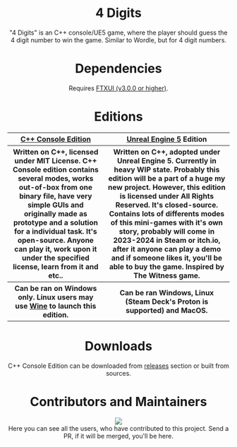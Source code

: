 <div align="center"><h1> 4 Digits </h1></div>

<div align="center">"4 Digits" is an C++ console/UE5 game, where the player should guess the 4 digit number to win the game. Similar to Wordle, but for 4 digit numbers.</div>

<div align="center"><h1> Dependencies</h1></div>
<div align="center">Requires
<a href="https://github.com/ArthurSonzogni/FTXUI">
        FTXUI (v3.0.0 or higher)</a>.
</div> 

<div align="center"><h1> Editions </h1></div>
<div align="center">
<table style="width:100%">
  <tr>
    <th><a href="https://github.com/DenisMasterHerobrine/4digits">C++ Console Edition</a></th>
    <th><a href="https://www.unrealengine.com/en-US/unreal-engine-5">Unreal Engine 5</a> Edition</th>
  </tr>
  <tr>
    <th>Written on C++, licensed under MIT License. C++ Console edition contains several modes, works out-of-box from one binary file, have very simple GUIs and originally made as prototype and a solution for a individual task. It's open-source. Anyone can play it, work upon it under the specified license, learn from it and etc..</td>
    <th>Written on C++, adopted under Unreal Engine 5. Currently in heavy WIP state. Probably this edition will be a part of a huge my new project. However, this edition is licensed under All Rights Reserved. It's closed-source. Contains lots of differents modes of this mini-games with it's own story, probably will come in 2023-2024 in Steam or itch.io, after it anyone can play a demo and if someone likes it, you'll be able to buy the game. Inspired by The Witness game.</td>
  </tr>
  <tr>
    <th>Can be ran on Windows only. Linux users may use <a href="https://www.winehq.org">Wine</a> to launch this edition.</td>
    <th>Can be ran Windows, Linux (Steam Deck's Proton is supported) and MacOS.</td>
  </tr>
</table>
</div>

<div align="center"><h1> Downloads</h1></div>
<div align="center">
C++ Console Edition can be downloaded from <a href="https://github.com/DenisMasterHerobrine/4digits/releases">releases</a> section or built from sources.
</div> 

<div align="center"><h1> Contributors and Maintainers</h1></div>
<div align="center">
<a href="https://github.com/DenisMasterHerobrine/4digits/graphs/contributors">
  <img src="https://contrib.rocks/image?repo=DenisMasterHerobrine/4digits" />
</a>
<br>
Here you can see all the users, who have contributed to this project. Send a PR, if it will be merged, you'll be here.
</div> 
